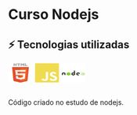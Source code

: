# Curso Nodejs

## ⚡ Tecnologias utilizadas
<div>
  <a href="https://devicon.dev" target="_blank"><img align="center" alt="HTML5" height="40" width="50" src="https://github.com/miqueiassggarcia/miqueiassggarcia/blob/main/Icons/html5-original-wordmark.svg" /></a>
  <a href="https://devicon.dev" target="_blank"><img align="center" alt="JAVASCRIPT" height="40" width="50" src="https://github.com/miqueiassggarcia/miqueiassggarcia/blob/main/Icons/javascript-plain.svg" /></a>
  <a href="https://devicon.dev" target="_blank"><img align="center" alt="NODEJS" height="40" width="50" src="https://github.com/miqueiassggarcia/miqueiassggarcia/blob/main/Icons/nodejs-original-wordmark.svg" /></a>
  <br><br>
</div>

Código criado no estudo de nodejs.
